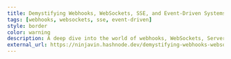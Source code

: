 ```yaml
---
title: Demystifying Webhooks, WebSockets, SSE, and Event-Driven Systems
tags: [webhooks, websockets, sse, event-driven]
style: border
color: warning
description: A deep dive into the world of webhooks, WebSockets, Server-Sent Events (SSE), and event-driven systems, exploring their differences, use cases, and how they can enhance real-time communication in web applications.
external_url: https://ninjavin.hashnode.dev/demystifying-webhooks-websockets-sse-and-event-driven-systems
---
```

